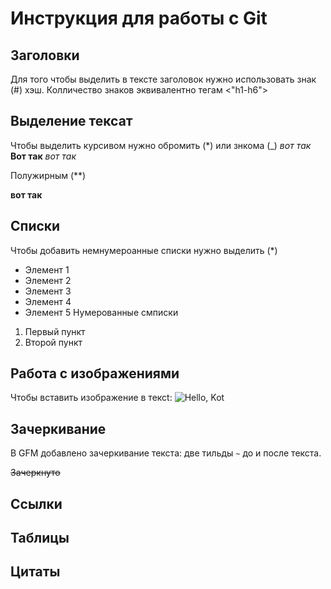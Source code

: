 # Инструкция для работы с Git

## Заголовки
Для того чтобы выделить в тексте заголовок нужно использовать знак (#) хэш. Колличество знаков эквивалентно тегам <"h1-h6">

## Выделение тексат

Чтобы выделить курсивом нужно обромить (*) или знкома (_) *вот так*  __Вот так__ _вот так_

Полужирным (**)

**вот так**
## Списки

Чтобы добавить немнумероанные списки нужно выделить (*)
* Элемент 1
* Элемент 2
* Элемент 3
* Элемент 4
* Элемент 5
 Нумерованные смписки
 1. Первый пункт
 2. Второй пункт
## Работа с изображениями

Чтобы вставить изображение в тексt:
![Hello, Kot](Kot.jpg)

## Зачеркивание

В GFM добавлено зачеркивание текста: две тильды `~` до и после текста.

~~Зачеркнуто~~


## Ссылки


## Таблицы

## Цитаты
